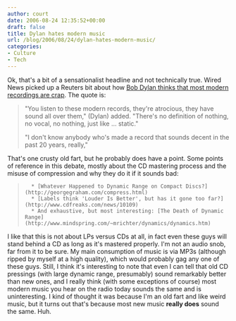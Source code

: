 ```yaml
---
author: court
date: 2006-08-24 12:35:52+00:00
draft: false
title: Dylan hates modern music
url: /blog/2006/08/24/dylan-hates-modern-music/
categories:
- Culture
- Tech
---
```


Ok, that's a bit of a sensationalist headline and not technically true.  Wired News picked up a Reuters bit about how [Bob Dylan thinks that most modern recordings are crap](http://www.wired.com/news/technology/0,71636-0.html?tw=rss.index).  The quote is:


<blockquote>"You listen to these modern records, they're atrocious, they have sound all over them," (Dylan) added. "There's no definition of nothing, no vocal, no nothing, just like ... static."

"I don't know anybody who's made a record that sounds decent in the past 20 years, really,"</blockquote>


That's one crusty old fart, but he probably does have a point.  Some points of reference in this debate, mostly about the CD mastering process and the misuse of compression and why they do it if it sounds bad:


<blockquote>

> 
> 
	  * [Whatever Happened to Dynamic Range on Compact Discs?](http://georgegraham.com/compress.html)
	  * [Labels think 'Louder Is Better', but has it gone too far?](http://www.cdfreaks.com/news/10109)
	  * And exhaustive, but most interesting: [The Death of Dynamic Range](http://www.mindspring.com/~mrichter/dynamics/dynamics.htm)

</blockquote>




I like that this is not about LPs versus CDs at all, in fact even these guys will stand behind a CD as long as it's mastered properly.  I'm not an audio snob, far from it to be sure.  My main consumption of music is via MP3s (although ripped by myself at a high quality), which would probably gag any one of these guys.  Still, I think it's interesting to note that even I can tell that old CD pressings (with large dynamic range, presumably) sound remarkably better than new ones, and I really think (with some exceptions of course) most modern music you hear on the radio today sounds the same and is uninteresting.  I kind of thought it was because I'm an old fart and like weird music, but it turns out that's because most new music **really does** sound the same.  Huh.
